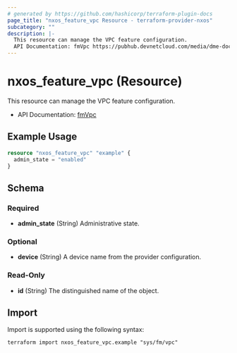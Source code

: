 ```yaml
---
# generated by https://github.com/hashicorp/terraform-plugin-docs
page_title: "nxos_feature_vpc Resource - terraform-provider-nxos"
subcategory: ""
description: |-
  This resource can manage the VPC feature configuration.
  API Documentation: fmVpc https://pubhub.devnetcloud.com/media/dme-docs-10-2-2/docs/Feature%20Management/fm:Vpc/
---
```


# nxos_feature_vpc (Resource)

This resource can manage the VPC feature configuration.

- API Documentation: [fmVpc](https://pubhub.devnetcloud.com/media/dme-docs-10-2-2/docs/Feature%20Management/fm:Vpc/)

## Example Usage

```terraform
resource "nxos_feature_vpc" "example" {
  admin_state = "enabled"
}
```

<!-- schema generated by tfplugindocs -->
## Schema

### Required

- **admin_state** (String) Administrative state.

### Optional

- **device** (String) A device name from the provider configuration.

### Read-Only

- **id** (String) The distinguished name of the object.

## Import

Import is supported using the following syntax:

```shell
terraform import nxos_feature_vpc.example "sys/fm/vpc"
```
